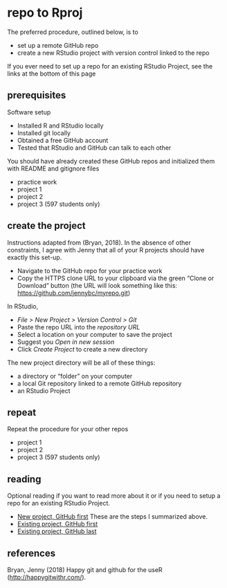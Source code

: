
# repo to Rproj

The preferred procedure, outlined below, is to

  - set up a remote GitHub repo
  - create a new RStudio project with version control linked to the repo

If you ever need to set up a repo for an existing RStudio Project, see
the links at the bottom of this page

## prerequisites

Software setup

  - Installed R and RStudio locally
  - Installed git locally
  - Obtained a free GitHub account
  - Tested that RStudio and GitHub can talk to each other

You should have already created these GitHub repos and initialized them
with README and gitignore files

  - practice work
  - project 1
  - project 2
  - project 3 (597 students only)

## create the project

Instructions adapted from (Bryan, 2018). In the absence of other
constraints, I agree with Jenny that all of your R projects should have
exactly this set-up.

  - Navigate to the GitHub repo for your practice work
  - Copy the HTTPS clone URL to your clipboard via the green “Clone or
    Download” button (the URL will look something like this:
    <https://github.com/jennybc/myrepo.git>)

In RStudio,

  - *File \> New Project \> Version Control \> Git*
  - Paste the repo URL into the *repository URL*  
  - Select a location on your computer to save the project  
  - Suggest you *Open in new session*
  - Click *Create Project* to create a new directory

The new project directory will be all of these things:

  - a directory or “folder” on your computer
  - a local Git repository linked to a remote GitHub repository
  - an RStudio Project

## repeat

Repeat the procedure for your other repos

  - project 1
  - project 2
  - project 3 (597 students only)

## reading

Optional reading if you want to read more about it or if you need to
setup a repo for an existing RStudio Project.

  - [New project, GitHub
    first](http://happygitwithr.com/new-github-first.html) These are the
    steps I summarized above.
  - [Existing project, GitHub
    first](http://happygitwithr.com/existing-github-first.html)
  - [Existing project, GitHub
    last](http://happygitwithr.com/existing-github-last.html)

## references

<!-- ## directories  -->

<!-- I suggest that you create a course directory (folder) with sub-folders as shown:  -->

<!--     me497_reproducible_research -->

<!--       |-- practice_work -->

<!--       |-- project_1 -->

<!--       `-- project_2 -->

<!-- For 597 students, I suggest:  -->

<!--     me597_reproducible_research -->

<!--       |-- practice_work -->

<!--       |-- project_1 -->

<!--       |-- project_2 -->

<!--       `-- project_3 -->

<!-- Each subfolder will become a separate R project. To create an R project for `practice_work` -->

<!-- - Open RStudio. *File menu > New Project > Existing Directory*. Use the Browse button to find the `practice_work` folder you just created, then *Select > Create Project*.  -->

<!-- - In the future, repeat the steps to create R projects for each of your reproducibility projects.  -->

<!-- - In practice, you would create an R project for any specific piece of work that creates one or more reports, for example, an article, a contract, a workshop, a course---whatever you wish to define as a project.  -->

<!-- ## test it  -->

<!-- - Close RStudio  -->

<!-- - Open RStudio. No error statements should appear (we hope).  -->

<!-- - If an RStudio project is open, *File > Close Project*. No errors?  -->

<!-- - Open an RStudio project with *File > Open Project*. No -->

<!-- errors?  -->

<!-- ## create top level library for packages -->

<!-- Packages are like "apps" for R. If we store packages in a directory separate from the base R installation, then when you update the R version you are using, you don't have to reinstall every package, saving a lot of time. -->

<!-- At the top level of your drive, create a new directory named "R". In that directory create a new folder named "library", for example, -->

<!-- -   Windows: `C:/R/library` -->

<!-- -   Linux: `~/R/library` -->

<!-- ## the *.Renviron* file -->

<!-- The `.Renviron` file is a text file that directs R packages to be installed in the *R/library* directory you just created. -->

<!-- To create the file, with RStudio open, create a new text file, -->

<!-- *File menu &gt; New File &gt; Text File*. -->

<!-- Save the file to your project directory using the filename *.Renviron* -->

<!-- In this file, write one line of text, -->

<!-- -   Windows: `R_LIBS_USER="C:/R/library"` -->

<!-- -   Linux: `R_LIBS_USER="~/R/library"` -->

<!-- Whenever you create a new RStudio Project, paste a copy of the *.Renviron* file in the project root directory. -->

<!-- At this point, your `practice_work` directory should include: -->

<!--     practice_work -->

<!--         |-- practice_work.Rproj -->

<!--         `-- .Renviron -->

<!-- ## test it -->

<!-- -   Now let's see if the library path you made works. The RStudio interface is divided into 4 window panes. In the lower right pane, select *Packages &gt; Install* -->

<!-- -   In the dialog box that appears, the Install to Library strip should show the path to the *library* directory you created earlier, for example, Windows should show `C:/R/library [Default]` and Linux should show `~/R/library [Default]`. -->

<!-- -   In the Packages entry box, type `plyr` and click Install. If all goes well, you'll see something like this in the lower left pane (the R Console). -->

<!-- ``` r -->

<!-- Installing package into "C:/R/library" (as "lib" is unspecified) -->

<!-- trying URL "http://ftp.ussg.iu.edu/CRAN/bin/windows/contrib/3.1/plyr_1.8.1.zip" -->

<!-- Content type "application/zip" length 1149242 bytes (1.1 Mb) -->

<!-- opened URL -->

<!-- downloaded 1.1 Mb -->

<!-- package "plyr" successfully unpacked and MD5 sums checked -->

<!-- > -->

<!-- ``` -->

<!-- ## install the tidyverse -->

<!-- Once you have successfully completed this work, install the [tidyverse](https://www.tidyverse.org/) for a set of packages we will use regularly.  -->

<div id="refs" class="references">

<div id="ref-bryan2018">

Bryan, Jenny (2018) Happy git and github for the useR
(<http://happygitwithr.com/>).

</div>

</div>
